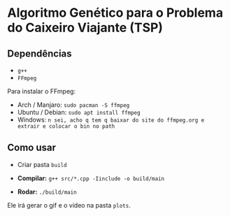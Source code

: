 # Algoritmo Genético para o Problema do Caixeiro Viajante (TSP)

## Dependências

- `g++`
- `FFmpeg`

Para instalar o FFmpeg:

- Arch / Manjaro:
`sudo pacman -S ffmpeg`  
- Ubuntu / Debian:
`sudo apt install ffmpeg`  
- Windows:
`n sei, acho q tem q baixar do site do ffmpeg.org e extrair e colocar o bin no path`

## Como usar

- Criar pasta `build`

- **Compilar:** `g++ src/*.cpp -Iinclude -o build/main`

- **Rodar:** `./build/main`

Ele irá gerar o gif e o vídeo na pasta `plots`.
